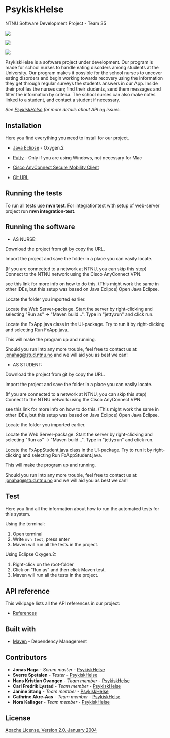 # PsykiskHelse

NTNU Software Development Project - Team 35

![](forside.png)

![](registrering.png)

![](hovedside.png)

PsykiskHelse is a software project under development. Our program is made for school nurses to handle eating disorders among students at the University. Our program makes it possible for the school nurses to uncover eating disorders and begin working towards recovery using the information they get through regular surveys the students answers in our App. Inside their profiles the nurses can; find their students, send them messages and filter the information by criteria. The school nurses can also make notes linked to a student, and contact a student if necessary.

*See [PsykiskHelse](https://gitlab.stud.iie.ntnu.no/tdt4140-2018/35.git) for more details about API og issues.*


## Installation
Here you find everything you need to install for our project.

* [Java Eclipse](http://www.eclipse.org/downloads/eclipse-packages/) - Oxygen.2

* [Putty](https://www.putty.org) - Only if you are using Windows, not necessary for Mac

* [Cisco AnyConnect Secure Mobility Client](https://www.cisco.com/c/en/us/support/security/anyconnect-secure-mobility-client-v4-x/model.html)

* [Git URL](https://gitlab.stud.iie.ntnu.no/tdt4140-2018/35.git)

## Running the tests
To run all tests use **mvn test**. For integrationtest with setup of web-server project run **mvn integration-test**. 

## Running the software

* AS NURSE:

Download the project from git by copy the URL.

Import the project and save the folder in a place you can easily locate.

(If you are connected to a network at NTNU, you can skip this step) Connect to the NTNU network using the Cisco AnyConnect VPN.

see this link for more info on how to do this.
(This might work the same in other IDEs, but this setup was based on Java Eclipce) Open Java Eclipse.

Locate the folder you imported earlier.

Locate the Web Server-package. Start the server by right-clicking and selecting "Run as" -> "Maven build...". Type in "jetty:run" and click run.

Locate the FxApp.java class in the UI-package. Try to run it by right-clicking and selecting Run FxApp.java.

This will make the program up and running.

Should you run into any more trouble, feel free to contact us at jonahag@stud.ntnu.no and we will aid you as best we can!


* AS STUDENT:

Download the project from git by copy the URL.

Import the project and save the folder in a place you can easily locate.

(If you are connected to a network at NTNU, you can skip this step) Connect to the NTNU network using the Cisco AnyConnect VPN.

see this link for more info on how to do this.
(This might work the same in other IDEs, but this setup was based on Java Eclipce) Open Java Eclipse.

Locate the folder you imported earlier.

Locate the Web Server-package. Start the server by right-clicking and selecting "Run as" -> "Maven build...". Type in "jetty:run" and click run.

Locate the FxAppStudent.java class in the UI-package. Try to run it by right-clicking and selecting Run FxAppStudent.java.

This will make the program up and running.

Should you run into any more trouble, feel free to contact us at jonahag@stud.ntnu.no and we will aid you as best we can!


## Test
Here you find all the information about how to run the automated tests for this system.

Using the terminal:
1. Open terminal
2. Write `mvn test`, press enter
3. Maven will run all the tests in the project.

Using Eclipse Oxygen.2:
1. Right-click on the root-folder
2. Click on "Run as" and then click Maven test.
3. Maven will run all the tests in the project.


## API reference
This wikipage lists all the API references in our project:

* [References](https://gitlab.stud.iie.ntnu.no/tdt4140-2018/35/wikis/Dokumentasjon/Design-av-REST-API)

## Built with

* [Maven](https://maven.apache.org/) - Dependency Management

## Contributors

* **Jonas Haga** - *Scrum master* - [PsykiskHelse](https://gitlab.stud.iie.ntnu.no/tdt4140-2018/35.git)
* **Sverre Spetalen** - *Tester* - [PsykiskHelse](https://gitlab.stud.iie.ntnu.no/tdt4140-2018/35.git)
* **Hans Kristian Ovangen** - *Team member* - [PsykiskHelse](https://gitlab.stud.iie.ntnu.no/tdt4140-2018/35.git)
* **Carl Fredrik Lystad** - *Team member* - [PsykiskHelse](https://gitlab.stud.iie.ntnu.no/tdt4140-2018/35.git)
* **Janine Stang** - *Team member* - [PsykiskHelse](https://gitlab.stud.iie.ntnu.no/tdt4140-2018/35.git)
* **Cathrine Akre-Aas** - *Team member* - [PsykiskHelse](https://gitlab.stud.iie.ntnu.no/tdt4140-2018/35.git)
* **Nora Kallager** - *Team member* - [PsykiskHelse](https://gitlab.stud.iie.ntnu.no/tdt4140-2018/35.git)

## License

[Apache License, Version 2.0, January 2004](https://www.apache.org/licenses/LICENSE-2.0)

